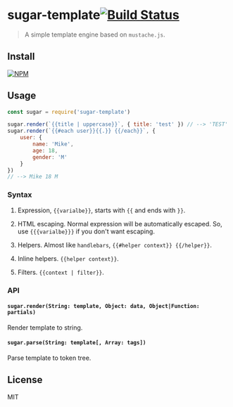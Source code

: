 # sugar-template[![Build Status](https://travis-ci.org/creeperyang/sugar-template.svg?branch=master)](https://travis-ci.org/creeperyang/sugar-template)

> A simple template engine based on `mustache.js`.

## Install

[![NPM](https://nodei.co/npm/sugar-template.png)](https://nodei.co/npm/sugar-template/)

## Usage

```js
const sugar = require('sugar-template')

sugar.render(`{{title | uppercase}}`, { title: 'test' }) // --> 'TEST'
sugar.render(`{{#each user}}{{.}} {{/each}}`, {
    user: {
        name: 'Mike',
        age: 18,
        gender: 'M'
    }
})
// --> Mike 18 M
```

### Syntax

1. Expression, `{{varialbe}}`, starts with `{{` and ends with `}}`.

2. HTML escaping. Normal expression will be automatically escaped. So, use `{{{varialbe}}}` if you don't want escaping.

3. Helpers. Almost like `handlebars`, `{{#helper context}} {{/helper}}`.

4. Inline helpers. `{{helper context}}`.

5. Filters. `{{context | filter}}`.

### API

#### `sugar.render(String: template, Object: data, Object|Function: partials)`

Render template to string.

#### `sugar.parse(String: template[, Array: tags])`

Parse template to token tree.

## License

MIT
